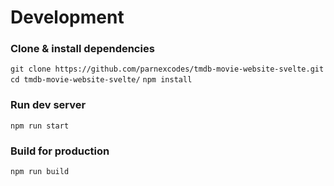 # Development

### Clone & install dependencies

`git clone https://github.com/parnexcodes/tmdb-movie-website-svelte.git`
`cd tmdb-movie-website-svelte/`
`npm install`

### Run dev server

`npm run start`

### Build for production

`npm run build`